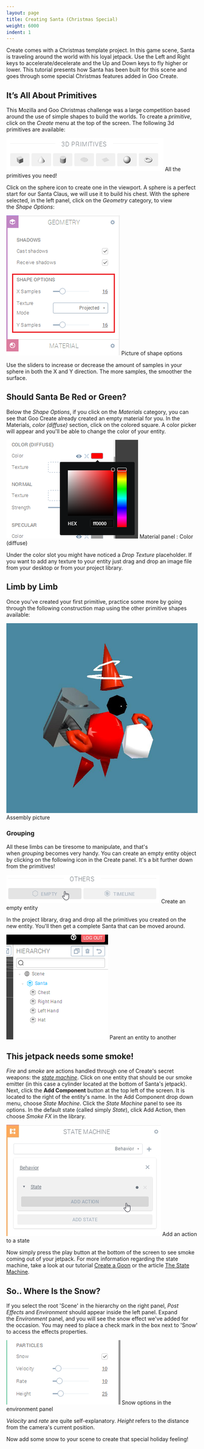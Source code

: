 ```yaml
---
layout: page
title: Creating Santa (Christmas Special)
weight: 6000
indent: 1
---
```


Create comes with a Christmas template project. In this game scene, Santa is traveling around the world with his loyal jetpack. Use the Left and Right keys to accelerate/decelerate and the Up and Down keys to fly higher or lower. This tutorial presents how Santa has been built for this scene and goes through some special Christmas features added in Goo Create.

## It’s All About Primitives

This Mozilla and Goo Christmas challenge was a large competition based around the use of simple shapes to build the worlds. To create a <em>primitive</em>, click on the <em>Create</em> menu at the top of the screen. The following 3d primitives are available:

<img class="wp-image-922 size-full" src="primitives.jpg" alt="" /> All the primitives you need!
<p>Click on the sphere icon to create one in the viewport. A sphere is a perfect start for our Santa Claus, we will use it to build his chest. With the sphere selected, in the left panel, click on the <em>Geometry</em> category, to view the <em>Shape Options</em>:</p>


<img class="size-full wp-image-558" src="image_11.png" alt="Picture of shape options" /> Picture of shape options
<p>Use the sliders to increase or decrease the amount of samples in your sphere in both the X and Y direction. The more samples, the smoother the surface.</p>

<h2>Should Santa Be Red or Green?</h2>
<p>Below the <em>Shape Options</em>, if you click on the <em>Materials</em> category, you can see that Goo Create already created an empty material for you. In the Materials, <em>color (diffuse)</em> section, click on the colored square. A color picker will appear and you'll be able to change the color of your entity.</p>


<a href="image_21.png"><img class="wp-image-559 size-full" src="image_21.png" alt="image_2" /></a> Material panel : Color (diffuse)
<p>Under the color slot you might have noticed a <em>Drop Texture</em> placeholder. If you want to add any texture to your entity just drag and drop an image file from your desktop or from your project library.</p>

<h2>Limb by Limb</h2>
<p>Once you've created your first primitive, practice some more by going through the following construction map using the other primitive shapes available:</p>


<a href="image_3.jpg"><img class="size-full wp-image-560" src="image_3.jpg" alt="Assembly picture" /></a> Assembly picture
<h3>Grouping</h3>
<p>All these limbs can be tiresome to manipulate, and that's when <em>grouping</em> becomes very handy. You can create an empty entity object by clicking on the following icon in the Create panel. It's a bit further down from the primitives!</p>


<a href="image_41.png"><img class="wp-image-923 size-full" src="empty.jpg" alt="" /></a> Create an empty entity
<p>In the project library, drag and drop all the primitives you created on the new entity. You'll then get a complete Santa that can be moved around.</p>


<a href="image_51.png"><img class="size-full wp-image-562" src="image_51.png" alt="Parent an entity to another" /></a> Parent an entity to another
<h2>This jetpack needs some smoke!</h2>
<p><em>Fire</em> and <em>smoke</em> are actions handled through one of Create's secret weapons: the <a title="The State Machine" href="http://goolabs.wpengine.com/learn/the-state-machine/" target="_blank"><em>state machine</em></a>. Click on one entity that should be our smoke emitter (in this case a cylinder located at the bottom of Santa's jetpack). Next, click the <strong>Add Component</strong> button at the top left of the screen. It is located to the right of the entity's name. In the Add Component drop down menu, choose <em>State Machine</em>. Click the <em>State Machine</em> panel to see its options. In the default state (called simply <em>State</em>), click Add Action, then choose <em>Smoke FX</em> in the library.</p>


<a href="image_61.png"><img class="wp-image-924 size-full" src="add-action.jpg" alt="" /></a> Add an action to a state
<p>Now simply press the play button at the bottom of the screen to see smoke coming out of your jetpack. For more information regarding the state machine, take a look at our tutorial <a title="Creating a Goon" href="http://goolabs.wpengine.com/learn/creating-a-goon/" target="_blank">Create a Goon</a> or the article <a title="The State Machine" href="http://goolabs.wpengine.com/learn/the-state-machine/" target="_blank">The State Machine</a>.</p>

<h2>So.. Where Is the Snow?</h2>
<p>If you select the root 'Scene' in the hierarchy on the right panel, <em>Post Effects</em> and <em>Environment</em> should appear inside the left panel. Expand the <em>Environment</em> panel, and you will see the snow effect we've added for the occasion. You may need to place a check mark in the box next to 'Snow' to access the effects properties.</p>


<a href="image_71.png"><img class="size-full wp-image-564" src="image_71.png" alt="Snow options in the environment panel" /></a> Snow options in the environment panel
<p><em>Velocity</em> and <em>rate</em> are quite self-explanatory. <em>Height</em> refers to the distance from the camera's current position.</p>
<p>Now add some snow to your scene to create that special holiday feeling!</p>